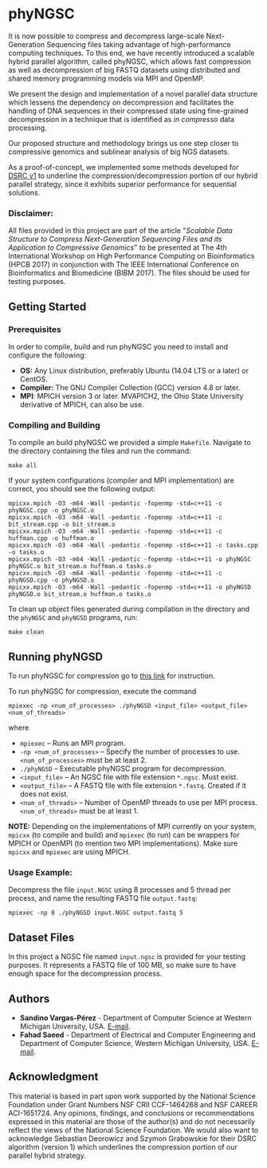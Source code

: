 # phyNGSC

It is now possible to compress and decompress large-scale Next-Generation Sequencing files taking advantage of high-performance computing techniques. To this end, we have recently introduced a scalable hybrid parallel algorithm, called phyNGSC, which allows fast compression as well as decompression of big FASTQ datasets using distributed and shared memory programming models via MPI and OpenMP. 

We present the design and implementation of a novel parallel data structure which lessens the dependency on decompression and facilitates the handling of DNA sequences in their compressed state using fine-grained decompression in a technique that is identified as *in compresso* data processing. 

Our proposed structure and methodology brings us one step closer to compressive genomics and sublinear analysis of big NGS datasets.

As a proof-of-concept, we implemented some methods developed for [DSRC v1](http://sun.aei.polsl.pl/dsrc/) to underline the compression/decompression portion of our hybrid parallel strategy, since it exhibits superior performance for sequential solutions.

### Disclaimer:

All files provided in this project are part of the article "*Scalable Data Structure to Compress Next-Generation Sequencing Files and its Application to Compressive Genomics*" to be presented at The 4th International Workshop on High Performance Computing on Bioinformatics (HPCB 2017) in conjunction with The IEEE International Conference on Bioinformatics and Biomedicine (BIBM 2017). The files should be used for testing purposes.

## Getting Started

### Prerequisites

In order to compile, build and run phyNGSC you need to install and configure the following:

* __OS:__ Any Linux distribution, preferably Ubuntu (14.04 LTS or a later) or CentOS.
* __Compiler:__ The GNU Compiler Collection (GCC) version 4.8 or later.
* __MPI__: MPICH version 3 or later. MVAPICH2, the Ohio State University derivative of MPICH, can also be use.

### Compiling and Building

To compile an build phyNGSC we provided a simple `Makefile`. Navigate to the directory containing the files and run the command:

```
make all
```

If your system configurations (compiler and MPI implementation) are correct, you should see the following output:

```
mpicxx.mpich -O3 -m64 -Wall -pedantic -fopenmp -std=c++11 -c phyNGSC.cpp -o phyNGSC.o
mpicxx.mpich -O3 -m64 -Wall -pedantic -fopenmp -std=c++11 -c bit_stream.cpp -o bit_stream.o
mpicxx.mpich -O3 -m64 -Wall -pedantic -fopenmp -std=c++11 -c huffman.cpp -o huffman.o
mpicxx.mpich -O3 -m64 -Wall -pedantic -fopenmp -std=c++11 -c tasks.cpp -o tasks.o
mpicxx.mpich -O3 -m64 -Wall -pedantic -fopenmp -std=c++11 -o phyNGSC phyNGSC.o bit_stream.o huffman.o tasks.o
mpicxx.mpich -O3 -m64 -Wall -pedantic -fopenmp -std=c++11 -c phyNGSD.cpp -o phyNGSD.o
mpicxx.mpich -O3 -m64 -Wall -pedantic -fopenmp -std=c++11 -o phyNGSD phyNGSD.o bit_stream.o huffman.o tasks.o
```

To clean up object files generated during compilation in the directory and the `phyNGSC` and `phyNGSD` programs, run:

```
make clean
```

## Running phyNGSD

To run phyNGSC for compression go to [this link](https://github.com/pcdslab/PHYNGSC) for instruction.

To run phyNGSC for compression, execute the command

```
mpiexec -np <num_of_processes> ./phyNGSD <input_file> <output_file> <num_of_threads>
```
where

* `mpiexec` – Runs an MPI program.
* `-np <num_of_processes>` – Specify the number of processes to use. `<num_of_processes>` must be at least 2.
* `./phyNGSD` – Executable phyNGSC program for decompression.
* `<input_file>` – An NGSC file with file extension `*.ngsc`. Must exist.
* `<output_file>` – A FASTQ file with file extension `*.fastq`. Created if it does not exist.
* `<num_of_threads>` – Number of OpenMP threads to use per MPI process. `<num_of_threads>` must be at least 1.

**NOTE:** Depending on the implementations of MPI currently on your system, `mpicxx` (to compile and build) and `mpiexec` (to run) can be wrappers for MPICH or OpenMPI (to mention two MPI implementations). Make sure `mpicxx` and `mpiexec` are using MPICH.

### Usage Example:
Decompress the file `input.NGSC` using 8 processes and 5 thread per process, and name the resulting FASTQ file `output.fastq`:

```
mpiexec -np 8 ./phyNGSD input.NGSC output.fastq 5
```

## Dataset Files

In this project a NGSC file named `input.ngsc` is provided for your testing purposes. It represents a FASTQ file of 100 MB, so make sure to have enough space for the decompression process.

## Authors

* **Sandino Vargas-P&eacute;rez** - Department of Computer Science at Western Michigan University, USA. [E-mail](mailto:sandinonarciso.vargasperez@wmich.edu).
* **Fahad Saeed** - Department of Electrical and Computer Engineering and Department of Computer Science, Western Michigan University, USA. [E-mail](mailto:fahad.saeed@wmich.edu).

## Acknowledgment

This material is based in part upon work supported by the National Science Foundation under Grant Numbers NSF CRII CCF-1464268 and NSF CAREER ACI-1651724. Any opinions, findings, and conclusions or recommendations expressed in this material are those of the author(s) and do not necessarily reflect the views of the National Science Foundation. We would also want to acknowledge Sebastian Deorowicz and Szymon Grabowskie for their DSRC algorithm (version 1) which underlines the compression portion of our parallel hybrid strategy.